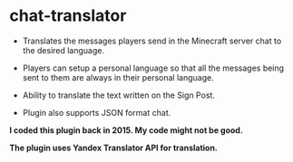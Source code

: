 # chat-translator
* Translates the messages players send in the Minecraft server chat to the desired language. <br>

* Players can setup a personal language so that all the messages being sent to them are always in their personal language.<br>

* Ability to translate the text written on the Sign Post.<br>

* Plugin also supports JSON format chat.<br>

<b>I coded this plugin back in 2015. My code might not be good.</b> <br>

<b>The plugin uses Yandex Translator API for translation.</b>
